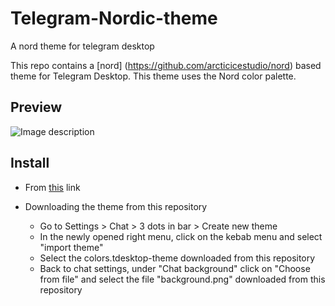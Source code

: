# Telegram-Nordic-theme
A nord theme for telegram desktop

This repo contains a [nord] (https://github.com/arcticicestudio/nord) based theme for Telegram Desktop.
This theme uses the Nord color palette.

## Preview
![Image description](https://github.com/yaz-byte/telegram-nord-theme/blob/master/preview)

## Install
* From [this](https://t.me/addtheme/kde_nordic) link 


* Downloading the theme from this repository 
  * Go to Settings > Chat > 3 dots in bar > Create new theme
  * In the newly opened right menu, click on the kebab menu and select "import theme"
  * Select the colors.tdesktop-theme downloaded from this repository
  * Back to chat settings, under "Chat background" click on "Choose from file" and select the file "background.png" downloaded from this repository

